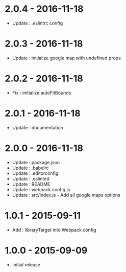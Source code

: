 # 2.0.4 - 2016-11-18
* Update : .eslintrc config

# 2.0.3 - 2016-11-18
* Update : initialize google map with undefined props

# 2.0.2 - 2016-11-18
* Fix : initialize autoFitBounds

# 2.0.1 - 2016-11-18
* Update : documentation

# 2.0.0 - 2016-11-18
* Update : package.json
* Update : .babelrc
* Update : .editorconfig
* Update : .eslinted
* Update : README
* Update : webpack.config.js
* Update : src/index.js - Add all google maps options

# 1.0.1 - 2015-09-11

* Add : libraryTarget into Webpack config

# 1.0.0 - 2015-09-09

* Initial release
